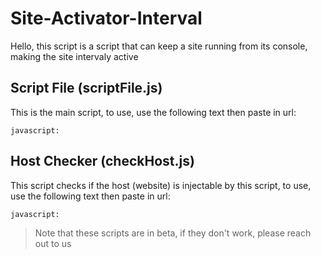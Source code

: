 # Site-Activator-Interval
Hello, this script is a script that can keep a site running from its console, making the site intervaly active
## Script File (scriptFile.js)
This is the main script, to use, use the following text then paste in url:
```
javascript:
```
## Host Checker (checkHost.js)
This script checks if the host (website) is injectable by this script, to use, use the following text then paste in url:
```
javascript:
```
> Note that these scripts are in beta, if they don't work, please reach out to us
